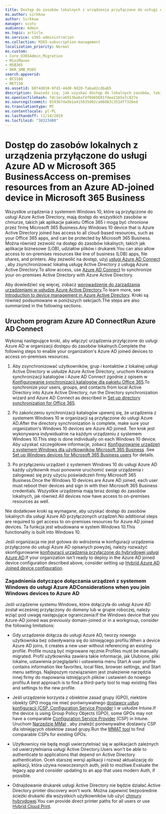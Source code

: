 ```yaml
---
title: Dostęp do zasobów lokalnych z urządzenia przyłączone do usługi Azure AD w Microsoft 365 Business
ms.author: sirkkuw
author: Sirkkuw
manager: scotv
audience: Admin
ms.topic: article
ms.service: o365-administration
ms.collection: M365-subscription-management
localization_priority: Normal
ms.custom:
- Core_O365Admin_Migration
- MiniMaven
- MSB365
- OKR_SMB_M365
search.appverid:
- BCS160
- MET150
ms.assetid: b0f4d010-9fd1-44d0-9d20-fabad2cdbab5
description: Dowiedz się, jak uzyskać dostęp do lokalnych zasobów, takich jak aplikacje biznesowe, udziały plików i drukarki z urządzenia z systemem Windows 10 przyłączonych do usługi Azure Active Directory.
ms.openlocfilehash: fdc1eca6913ba6af4f6b65691fdee2165e7c827e
ms.sourcegitcommit: 8193b7da5b1a415835d02ca96883c351df7326ed
ms.translationtype: MT
ms.contentlocale: pl-PL
ms.lasthandoff: 11/14/2019
ms.locfileid: "38323400"
---
```

# <a name="access-on-premises-resources-from-an-azure-ad-joined-device-in-microsoft-365-business"></a><span data-ttu-id="7bd05-103">Dostęp do zasobów lokalnych z urządzenia przyłączone do usługi Azure AD w Microsoft 365 Business</span><span class="sxs-lookup"><span data-stu-id="7bd05-103">Access on-premises resources from an Azure AD-joined device in Microsoft 365 Business</span></span>

<span data-ttu-id="7bd05-104">Wszystkie urządzenia z systemem Windows 10, które są przyłączone do usługi Azure Active Directory, mają dostęp do wszystkich zasobów w chmurze, takich jak aplikacje pakietu Office 365 i mogą być chronione przez firmę Microsoft 365 Business.</span><span class="sxs-lookup"><span data-stu-id="7bd05-104">Any Windows 10 device that is Azure Active Directory joined has access to all cloud-based resources, such as your Office 365 apps, and can be protected by Microsoft 365 Business.</span></span> <span data-ttu-id="7bd05-105">Można również zezwolić na dostęp do zasobów lokalnych, takich jak aplikacje biznesowe (LOB), udziałów plików i drukarek.</span><span class="sxs-lookup"><span data-stu-id="7bd05-105">You can also allow access to on-premises resources like line of business (LOB) apps, file shares, and printers.</span></span> <span data-ttu-id="7bd05-106">Aby zezwolić na dostęp, użyj [usługi Azure AD Connect](https://docs.microsoft.com/azure/active-directory/connect/active-directory-aadconnect) , aby zsynchronizować lokalną usługę Active Directory z usługą Azure Active Directory.</span><span class="sxs-lookup"><span data-stu-id="7bd05-106">To allow access, use [Azure AD Connect](https://docs.microsoft.com/azure/active-directory/connect/active-directory-aadconnect) to synchronize your on-premises Active Directory with Azure Active Directory.</span></span> 

<span data-ttu-id="7bd05-107">Aby dowiedzieć się więcej, zobacz [wprowadzenie do zarządzania urządzeniami w usłudze Azure Active Directory](https://docs.microsoft.com/azure/active-directory/device-management-introduction).</span><span class="sxs-lookup"><span data-stu-id="7bd05-107">To learn more, see [Introduction to device management in Azure Active Directory](https://docs.microsoft.com/azure/active-directory/device-management-introduction).</span></span>
<span data-ttu-id="7bd05-108">Kroki są również podsumowane w poniższych sekcjach.</span><span class="sxs-lookup"><span data-stu-id="7bd05-108">The steps are also summarized in the following sections.</span></span>

## <a name="run-azure-ad-connect"></a><span data-ttu-id="7bd05-109">Uruchom program Azure AD Connect</span><span class="sxs-lookup"><span data-stu-id="7bd05-109">Run Azure AD Connect</span></span>

<span data-ttu-id="7bd05-110">Wykonaj następujące kroki, aby włączyć urządzenia przyłączone do usługi Azure AD w organizacji dostępu do zasobów lokalnych.</span><span class="sxs-lookup"><span data-stu-id="7bd05-110">Complete the following steps to enable your organization's Azure AD joined devices to access on-premises resources.</span></span>
  
1. <span data-ttu-id="7bd05-111">Aby zsynchronizować użytkowników, grup i kontaktów z lokalnej usługi Active Directory w usłudze Azure Active Directory, uruchom Kreatora synchronizacji katalogów i Azure AD Connect zgodnie z opisem w [Konfigurowanie synchronizacji katalogów dla pakietu Office 365](https://support.office.com/article/1b3b5318-6977-42ed-b5c7-96fa74b08846).</span><span class="sxs-lookup"><span data-stu-id="7bd05-111">To synchronize your users, groups, and contacts from local Active Directory into Azure Active Directory, run the Directory synchronization wizard and Azure AD Connect as described in [Set up directory synchronization for Office 365](https://support.office.com/article/1b3b5318-6977-42ed-b5c7-96fa74b08846).</span></span>
    
2. <span data-ttu-id="7bd05-112">Po zakończeniu synchronizacji katalogów upewnij się, że urządzenia z systemem Windows 10 w organizacji są przyłączone do usługi Azure AD.</span><span class="sxs-lookup"><span data-stu-id="7bd05-112">After the directory synchronization is complete, make sure your organization's Windows 10 devices are Azure AD joined.</span></span> <span data-ttu-id="7bd05-113">Ten krok jest wykonywana indywidualnie na każdym urządzeniu z systemem Windows 10.</span><span class="sxs-lookup"><span data-stu-id="7bd05-113">This step is done individually on each Windows 10 device.</span></span> <span data-ttu-id="7bd05-114">Aby uzyskać szczegółowe informacje, zobacz [Konfigurowanie urządzeń z systemem Windows dla użytkowników Microsoft 365 Business](set-up-windows-devices.md) .</span><span class="sxs-lookup"><span data-stu-id="7bd05-114">See [Set up Windows devices for Microsoft 365 Business users](set-up-windows-devices.md) for details.</span></span> 
    
3. <span data-ttu-id="7bd05-115">Po przyłączeniu urządzeń z systemem Windows 10 do usługi Azure AD każdy użytkownik musi ponownie uruchomić swoje urządzenia i zalogować się przy użyciu poświadczeń firmy Microsoft 365 Business.</span><span class="sxs-lookup"><span data-stu-id="7bd05-115">Once the Windows 10 devices are Azure AD joined, each user must reboot their devices and sign in with their Microsoft 365 Business credentials.</span></span> <span data-ttu-id="7bd05-116">Wszystkie urządzenia mają teraz dostęp do zasobów lokalnych, jak również.</span><span class="sxs-lookup"><span data-stu-id="7bd05-116">All devices now have access to on-premises resources as well.</span></span>
    
<span data-ttu-id="7bd05-117">Nie dodatkowe kroki są wymagane, aby uzyskać dostęp do zasobów lokalnych dla usługi Azure AD przyłączonych urządzeń.</span><span class="sxs-lookup"><span data-stu-id="7bd05-117">No additional steps are required to get access to on-premises resources for Azure AD joined devices.</span></span> <span data-ttu-id="7bd05-118">Ta funkcja jest wbudowana w system Windows 10.</span><span class="sxs-lookup"><span data-stu-id="7bd05-118">This functionality is built into Windows 10.</span></span> 
  
<span data-ttu-id="7bd05-119">Jeśli organizacja nie jest gotowa do wdrożenia w konfiguracji urządzenia przyłączone do usługi Azure AD opisanych powyżej, należy rozważyć skonfigurowanie [konfiguracji urządzenia przyłączone do hybrydowej usługi Azure AD](manage-windows-devices.md).</span><span class="sxs-lookup"><span data-stu-id="7bd05-119">If your organization isn't ready to deploy in the Azure AD joined device configuration described above, consider setting up [Hybrid Azure AD Joined device configuration](manage-windows-devices.md).</span></span>
  
### <a name="considerations-when-you-join-windows-devices-to-azure-ad"></a><span data-ttu-id="7bd05-120">Zagadnienia dotyczące dołączania urządzeń z systemem Windows do usługi Azure AD</span><span class="sxs-lookup"><span data-stu-id="7bd05-120">Considerations when you join Windows devices to Azure AD</span></span>

<span data-ttu-id="7bd05-121">Jeśli urządzenie systemu Windows, które dołączyła do usługi Azure AD został wcześniej przyłączony do domeny lub w grupie roboczej, należy wziąć pod uwagę następujące ograniczenia:</span><span class="sxs-lookup"><span data-stu-id="7bd05-121">If the Windows device that you Azure-AD joined was previously domain-joined or in a workgroup, consider the following limitations:</span></span>
  
- <span data-ttu-id="7bd05-122">Gdy urządzenie dołącza do usługi Azure AD, tworzy nowego użytkownika bez odwoływania się do istniejącego profilu.</span><span class="sxs-lookup"><span data-stu-id="7bd05-122">When a device Azure AD joins, it creates a new user without referencing an existing profile.</span></span> <span data-ttu-id="7bd05-123">Profile muszą być migrowane ręcznie.</span><span class="sxs-lookup"><span data-stu-id="7bd05-123">Profiles must be manually migrated.</span></span> <span data-ttu-id="7bd05-124">Profil użytkownika zawiera takie informacje, jak Ulubione, pliki lokalne, ustawienia przeglądarki i ustawienia menu Start.</span><span class="sxs-lookup"><span data-stu-id="7bd05-124">A user profile contains information like favorites, local files, browser settings, and Start menu settings.</span></span> <span data-ttu-id="7bd05-125">Najlepszym rozwiązaniem jest znalezienie narzędzia innej firmy do mapowania istniejących plików i ustawień do nowego profilu.</span><span class="sxs-lookup"><span data-stu-id="7bd05-125">A best approach is to find a third-party tool to map existing files and settings to the new profile.</span></span>

- <span data-ttu-id="7bd05-126">Jeśli urządzenie korzysta z obiektów zasad grupy (GPO), niektóre obiekty GPO mogą nie mieć porównywalnego [dostawcy usług konfiguracji (CSP, Configuration Service Provider](https://docs.microsoft.com/windows/configuration/provisioning-packages/how-it-pros-can-use-configuration-service-providers) ) w usłudze Intune.</span><span class="sxs-lookup"><span data-stu-id="7bd05-126">If the device is using Group Policy Objects (GPO), some GPOs may not have a comparable [Configuration Service Provider](https://docs.microsoft.com/windows/configuration/provisioning-packages/how-it-pros-can-use-configuration-service-providers) (CSP) in Intune.</span></span> <span data-ttu-id="7bd05-127">Uruchom [Narzędzie MMat](https://www.microsoft.com/download/details.aspx?id=45520) , aby znaleźć porównywalne dostawcy CSP dla istniejących obiektów zasad grupy.</span><span class="sxs-lookup"><span data-stu-id="7bd05-127">Run the [MMAT tool](https://www.microsoft.com/download/details.aspx?id=45520) to find comparable CSPs for existing GPOs.</span></span>

- <span data-ttu-id="7bd05-128">Użytkownicy nie będą mogli uwierzytelniać się w aplikacjach zależnych od uwierzytelniania usługi Active Directory.</span><span class="sxs-lookup"><span data-stu-id="7bd05-128">Users won't be able to authenticate to applications that depend on Active Directory authentication.</span></span> <span data-ttu-id="7bd05-129">Oceń starszej wersji aplikacji i rozważ aktualizację do aplikacji, która używa nowoczesnych auth, jeśli to możliwe.</span><span class="sxs-lookup"><span data-stu-id="7bd05-129">Evaluate the legacy app and consider updating to an app that uses modern Auth, if possible.</span></span>

- <span data-ttu-id="7bd05-130">Odnajdowanie drukarek usługi Active Directory nie będzie działać.</span><span class="sxs-lookup"><span data-stu-id="7bd05-130">Active Directory printer discovery won't work.</span></span> <span data-ttu-id="7bd05-131">Można zapewnić bezpośrednie ścieżki drukarki dla wszystkich użytkowników lub użyć [chmury hybrydowej](https://docs.microsoft.com/windows-server/administration/hybrid-cloud-print/hybrid-cloud-print-deploy).</span><span class="sxs-lookup"><span data-stu-id="7bd05-131">You can provide direct printer paths for all users or use [Hybrid Cloud Print](https://docs.microsoft.com/windows-server/administration/hybrid-cloud-print/hybrid-cloud-print-deploy).</span></span>
